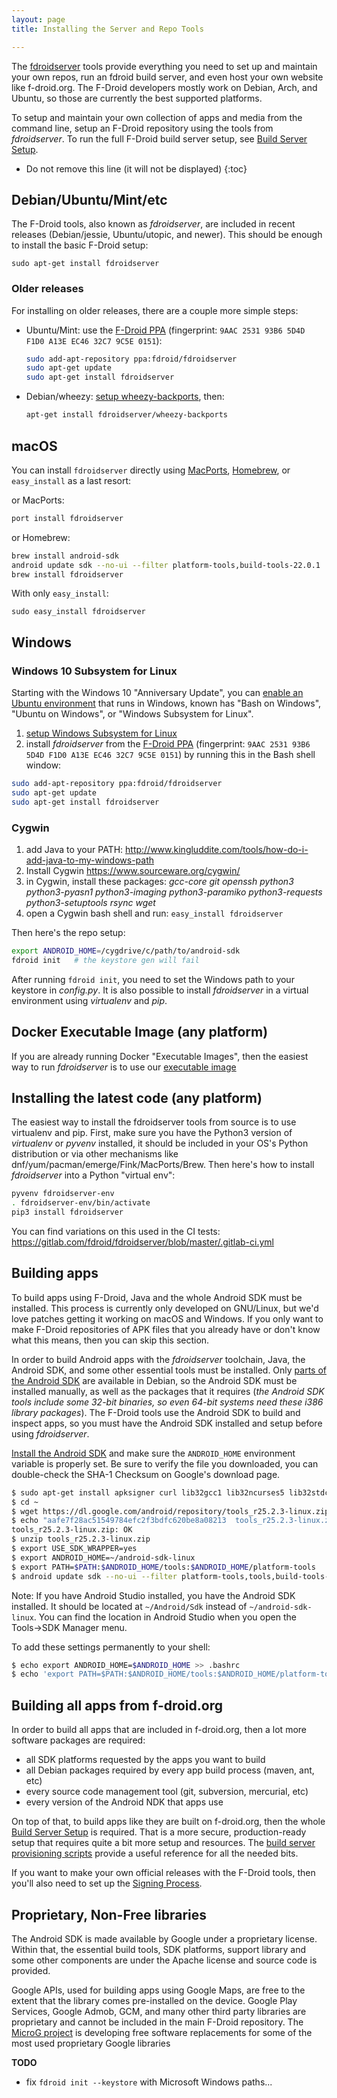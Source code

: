 ```yaml
---
layout: page
title: Installing the Server and Repo Tools

---
```


The [fdroidserver](https://gitlab.com/fdroid/fdroidserver) tools provide
everything you need to set up and maintain your own repos, run an fdroid
build server, and even host your own website like f-droid.org. The
F-Droid developers mostly work on Debian, Arch, and Ubuntu, so those are
currently the best supported platforms.

To setup and maintain your own collection of apps and media from the
command line, setup an F-Droid repository using the tools from
_fdroidserver_.  To run the full F-Droid build server setup, see
[Build Server Setup](../Build_Server_Setup).

* Do not remove this line (it will not be displayed)
{:toc}


## Debian/Ubuntu/Mint/etc

The F-Droid tools, also known as _fdroidserver_, are
included in recent releases (Debian/jessie, Ubuntu/utopic, and newer).
This should be enough to install the basic F-Droid setup:

    sudo apt-get install fdroidserver


### Older releases

For installing on older releases, there are a couple more simple steps:

-   Ubuntu/Mint: use the
    [F-Droid PPA](https://launchpad.net/~fdroid/+archive/fdroidserver/+packages)
    (fingerprint: `9AAC 2531 93B6 5D4D F1D0 A13E EC46 32C7 9C5E 0151`):

    ```bash
    sudo add-apt-repository ppa:fdroid/fdroidserver
    sudo apt-get update
    sudo apt-get install fdroidserver
    ```

-   Debian/wheezy: [setup wheezy-backports](http://backports.debian.org/Instructions/#index2h2),
    then:
    ```bash
    apt-get install fdroidserver/wheezy-backports
    ```


## macOS

You can install `fdroidserver` directly using [MacPorts](https://www.macports.org/ports.php?by=name&substr=fdroidserver), [Homebrew](http://brewformulas.org/Fdroidserver), or `easy_install` as a last resort:

or MacPorts:

```bash
port install fdroidserver
```

or Homebrew:

```bash
brew install android-sdk
android update sdk --no-ui --filter platform-tools,build-tools-22.0.1
brew install fdroidserver
```

With only `easy_install`:

```
sudo easy_install fdroidserver
```


## Windows

### Windows 10 Subsystem for Linux

Starting with the Windows 10 "Anniversary Update", you can [enable an
Ubuntu environment](https://msdn.microsoft.com/en-us/commandline/wsl/install_guide)
that runs in Windows, known has "Bash on Windows", "Ubuntu on Windows",
or "Windows Subsystem for Linux".

1.  [setup Windows Subsystem for Linux](https://msdn.microsoft.com/en-us/commandline/wsl/install_guide)
2.  install *fdroidserver* from the
    [F-Droid PPA](https://launchpad.net/~fdroid/+archive/fdroidserver/+packages)
    (fingerprint: `9AAC 2531 93B6 5D4D F1D0 A13E EC46 32C7 9C5E 0151`)
    by running this in the Bash shell window:
```bash
sudo add-apt-repository ppa:fdroid/fdroidserver
sudo apt-get update
sudo apt-get install fdroidserver
```


### Cygwin

1.  add Java to your PATH:
    <http://www.kingluddite.com/tools/how-do-i-add-java-to-my-windows-path>
2.  Install Cygwin <https://www.sourceware.org/cygwin/>
3.  in Cygwin, install these packages: *gcc-core git openssh python3
    python3-pyasn1 python3-imaging python3-paramiko python3-requests
    python3-setuptools rsync wget*
4.  open a Cygwin bash shell and run: `easy_install fdroidserver`

Then here's the repo setup:

```bash
export ANDROID_HOME=/cygdrive/c/path/to/android-sdk
fdroid init   # the keystore gen will fail
```

After running `fdroid init`, you need to set the Windows path to your
keystore in _config.py_.  It is also possible to install
_fdroidserver_ in a virtual environment using _virtualenv_ and _pip_.


## Docker Executable Image (any platform)

If you are already running Docker "Executable Images", then the
easiest way to run _fdroidserver_ is to use our
[executable image](https://gitlab.com/fdroid/docker-executable-fdroidserver)


## Installing the latest code (any platform)

The easiest way to install the fdroidserver tools from source is to use
virtualenv and pip. First, make sure you have the Python3 version of
_virtualenv_ or _pyvenv_ installed, it
should be included in your OS's Python distribution or via other
mechanisms like dnf/yum/pacman/emerge/Fink/MacPorts/Brew. Then here's
how to install _fdroidserver_ into a Python "virtual
env":

```bash
pyvenv fdroidserver-env
. fdroidserver-env/bin/activate
pip3 install fdroidserver
```

You can find variations on this used in the CI tests:
https://gitlab.com/fdroid/fdroidserver/blob/master/.gitlab-ci.yml


## Building apps

To build apps using F-Droid, Java and the whole Android SDK must be
installed.  This process is currently only developed on GNU/Linux, but
we'd love patches getting it working on macOS and Windows. If you only
want to make F-Droid repositories of APK files that you already have
or don't know what this means, then you can skip this section.

In order to build Android apps with the _fdroidserver_ toolchain,
Java, the Android SDK, and some other essential tools must be
installed.  Only
[parts of the Android SDK](https://qa.debian.org/developer.php?email=android-tools-devel%40lists.alioth.debian.org)
are available in Debian, so the Android SDK must be installed
manually, as well as the packages that it requires (_the Android SDK
tools include some 32-bit binaries, so even 64-bit systems need these
i386 library packages_). The F-Droid tools use the Android SDK to
build and inspect apps, so you must have the Android SDK installed and
setup before using _fdroidserver_.

[Install the Android SDK](https://developer.android.com/sdk/index.html#downloads)
and make sure the `ANDROID_HOME` environment variable is properly
set. Be sure to verify the file you downloaded, you can double-check
the SHA-1 Checksum on Google's download page.

```bash
$ sudo apt-get install apksigner curl lib32gcc1 lib32ncurses5 lib32stdc++6 lib32z1 default-jdk-headless python3-pil python3-pyasn1 python3-pyasn1-modules python3-ruamel.yaml python3-yaml ...
$ cd ~
$ wget https://dl.google.com/android/repository/tools_r25.2.3-linux.zip
$ echo "aafe7f28ac51549784efc2f3bdfc620be8a08213  tools_r25.2.3-linux.zip" | sha1sum -c
tools_r25.2.3-linux.zip: OK
$ unzip tools_r25.2.3-linux.zip
$ export USE_SDK_WRAPPER=yes
$ export ANDROID_HOME=~/android-sdk-linux
$ export PATH=$PATH:$ANDROID_HOME/tools:$ANDROID_HOME/platform-tools
$ android update sdk --no-ui --filter platform-tools,tools,build-tools-25.0.2,android-24
```

Note: If you have Android Studio installed, you have the Android SDK installed.
It should be located at `~/Android/Sdk` instead of `~/android-sdk-linux`.
You can find the location in Android Studio when you open the
Tools→SDK Manager menu.

To add these settings permanently to your shell:

```bash
$ echo export ANDROID_HOME=$ANDROID_HOME >> .bashrc
$ echo 'export PATH=$PATH:$ANDROID_HOME/tools:$ANDROID_HOME/platform-tools' >> .bashrc
```

## Building all apps from f-droid.org

In order to build all apps that are included in f-droid.org, then a
lot more software packages are required:

- all SDK platforms requested by the apps you want to build
- all Debian packages required by every app build process (maven, ant, etc)
- every source code management tool (git, subversion, mercurial, etc)
- every version of the Android NDK that apps use

On top of that, to build apps like they are built on f-droid.org, then
the whole [Build Server Setup](../Build_Server_Setup) is required.
That is a more secure, production-ready setup that requires quite a
bit more setup and resources.  The
[build server provisioning scripts](https://gitlab.com/fdroid/fdroidserver/tree/master/buildserver/)
provide a useful reference for all the needed bits.

If you want to make your own official releases with the F-Droid tools,
then you'll also need to set up the
[Signing Process](../Signing_Process).


## Proprietary, Non-Free libraries

The Android SDK is made available by Google under a proprietary
license. Within that, the essential build tools, SDK platforms,
support library and some other components are under the Apache license
and source code is provided.

Google APIs, used for building apps using Google Maps, are free to the
extent that the library comes pre-installed on the device.  Google
Play Services, Google Admob, GCM, and many other third party libraries
are proprietary and cannot be included in the main F-Droid repository.
The [MicroG project](https://microg.org) is developing free software
replacements for some of the most used proprietary Google libraries


__TODO__

-   fix `fdroid init --keystore` with Microsoft Windows paths...
